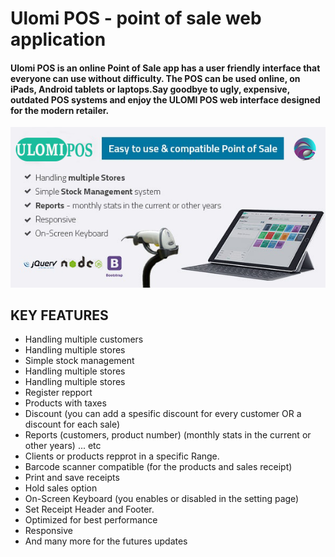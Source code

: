 # Ulomi POS - point of sale web application

#### Ulomi POS is an online Point of Sale app has a user friendly interface that everyone can use without difficulty. The POS can be used online, on iPads, Android tablets or laptops.Say goodbye to ugly, expensive, outdated POS systems and enjoy the ULOMI POS web interface designed for the modern retailer.

![preview](common/assets/img/large_marketing.png 'Title is optional')

## **KEY FEATURES**

- Handling multiple customers
- Handling multiple stores
- Simple stock management
- Handling multiple stores
- Handling multiple stores
- Register repport
- Products with taxes
- Discount (you can add a spesific discount for every customer OR a discount for each sale)
- Reports (customers, product number) (monthly stats in the current or other years) ... etc
- Clients or products repprot in a specific Range.
- Barcode scanner compatible (for the products and sales receipt)
- Print and save receipts
- Hold sales option
- On-Screen Keyboard (you enables or disabled in the setting page)
- Set Receipt Header and Footer.
- Optimized for best performance
- Responsive
- And many more for the futures updates
